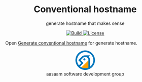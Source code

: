 <div align="center">
  <h1>
    Conventional hostname
  </h1>
  <p>
    generate hostname that makes sense
  </p>
  <p>
    <a href="https://github.com/aasaam/conventional-hostname/actions/workflows/pages/pages-build-deployment" target="_blank">
      <img src="https://github.com/aasaam/conventional-hostname/actions/workflows/pages/pages-build-deployment/badge.svg" alt="Build" />
    </a>
    <a href="https://github.com/aasaam/conventional-hostname/blob/master/LICENSE">
      <img alt="License" src="https://img.shields.io/github/license/aasaam/conventional-hostname">
    </a>
  </p>
</div>

Open [Generate conventional hostname](https://aasaam.github.io/conventional-hostname/) for generate hostname.

<div>
  <p align="center">
    <img alt="aasaam software development group" width="64" src="https://raw.githubusercontent.com/aasaam/information/master/logo/aasaam.svg">
    <br />
    aasaam software development group
  </p>
</div>
